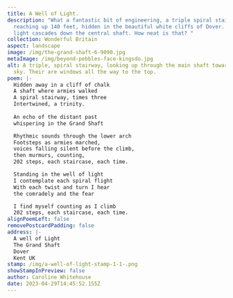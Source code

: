 ```yaml
---
title: A Well of Light.
description: "What a fantastic bit of engineering, a triple spiral staircase,
  reaching up 140 feet, hidden in the beautiful white cliffs of Dover. A well of
  light cascades down the central shaft. How neat is that? "
collection: Wonderful Britain
aspect: landscape
image: /img/the-grand-shaft-6-9090.jpg
metaImage: /img/beyond-pebbles-face-kingsdo.jpg
alt: A triple, spiral stairway, looking up through the main shaft towards the
  sky. Their are windows all the way to the top.
poem: |-
  Hidden away in a cliff of chalk
  A shaft where armies walked
  A spiral stairway, times three
  Intertwined, a trinity.
   
  An echo of the distant past
  whispering in the Grand Shaft

  Rhythmic sounds through the lower arch 
  Footsteps as armies marched, 
  voices falling silent before the climb, 
  then murmurs, counting, 
  202 steps, each staircase, each time.

  Standing in the well of light 
  I contemplate each spiral flight
  With each twist and turn I hear 
  the comradely and the fear

  I find myself counting as I climb
  202 steps, each staircase, each time.
alignPoemLeft: false
removePostcardPadding: false
address: |-
  A well of Light
  The Grand Shaft
  Dover
  Kent UK
stamp: /img/a-well-of-light-stamp-1-1-.png
showStampInPreview: false
author: Caroline Whitehouse
date: 2023-04-29T14:45:52.155Z
---
```

